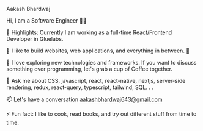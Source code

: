 Aakash Bhardwaj

Hi, I am a Software Engineer 👨‍💻

🔭 Highlights: Currently I am working as a full-time React/Frontend Developer in Gluelabs. 

🌱 I like to build websites, web applications, and everything in between. 🙂

👯 I love exploring new technologies and frameworks. If you want to discuss something over programming, let's grab a cup of Coffee together.

💬 Ask me about CSS, javascript, react, react-native, nextjs, server-side rendering, redux, react-query, typescript, tailwind, SQL. . .

📫 Let's have a conversation aakashbhardwaj643@gmail.com

⚡ Fun fact: I like to cook, read books, and try out different stuff from time to time. 
